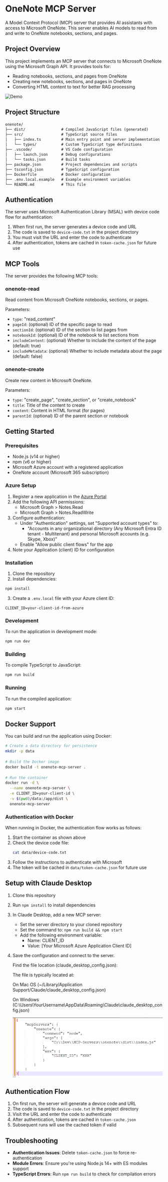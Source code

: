 # OneNote MCP Server

A Model Context Protocol (MCP) server that provides AI assistants with access to Microsoft OneNote. This server enables AI models to read from and write to OneNote notebooks, sections, and pages.

## Project Overview

This project implements an MCP server that connects to Microsoft OneNote using the Microsoft Graph API. It provides tools for:

- Reading notebooks, sections, and pages from OneNote
- Creating new notebooks, sections, and pages in OneNote
- Converting HTML content to text for better RAG processing

![Demo](Demo.gif)

## Project Structure

```
onenote/
├── dist/                # Compiled JavaScript files (generated)
├── src/                 # TypeScript source files
│   ├── index.ts         # Main entry point and server implementation
│   └── types/           # Custom TypeScript type definitions
├── .vscode/             # VS Code configuration
│   ├── launch.json      # Debug configurations
│   └── tasks.json       # Build tasks
├── package.json         # Project dependencies and scripts
├── tsconfig.json        # TypeScript configuration
├── Dockerfile           # Docker configuration
├── .env.local.example   # Example environment variables
└── README.md            # This file
```

## Authentication

The server uses Microsoft Authentication Library (MSAL) with device code flow for authentication:

1. When first run, the server generates a device code and URL
2. The code is saved to `device-code.txt` in the project directory
3. You must visit the URL and enter the code to authenticate
4. After authentication, tokens are cached in `token-cache.json` for future use

## MCP Tools

The server provides the following MCP tools:

### onenote-read

Read content from Microsoft OneNote notebooks, sections, or pages.

Parameters:

- `type`: "read_content"
- `pageId`: (optional) ID of the specific page to read
- `sectionId`: (optional) ID of the section to list pages from
- `notebookId`: (optional) ID of the notebook to list sections from
- `includeContent`: (optional) Whether to include the content of the page (default: true)
- `includeMetadata`: (optional) Whether to include metadata about the page (default: false)

### onenote-create

Create new content in Microsoft OneNote.

Parameters:

- `type`: "create_page", "create_section", or "create_notebook"
- `title`: Title of the content to create
- `content`: Content in HTML format (for pages)
- `parentId`: (optional) ID of the parent section or notebook

## Getting Started

### Prerequisites

- Node.js (v14 or higher)
- npm (v6 or higher)
- Microsoft Azure account with a registered application
- OneNote account (Microsoft 365 subscription)

### Azure Setup

1. Register a new application in the [Azure Portal](https://portal.azure.com)
2. Add the following API permissions:
   - Microsoft Graph > Notes.Read
   - Microsoft Graph > Notes.ReadWrite
3. Configure authentication:
   - Under "Authentication" settings, set "Supported account types" to:
     - "Accounts in any organizational directory (Any Microsoft Entra ID tenant - Multitenant) and personal Microsoft accounts (e.g. Skype, Xbox)"
   - Enable "Allow public client flows" for the app
4. Note your Application (client) ID for configuration

### Installation

1. Clone the repository
2. Install dependencies:

```bash
npm install
```

3. Create a `.env.local` file with your Azure client ID:

```
CLIENT_ID=your-client-id-from-azure
```

### Development

To run the application in development mode:

```bash
npm run dev
```

### Building

To compile TypeScript to JavaScript:

```bash
npm run build
```

### Running

To run the compiled application:

```bash
npm start
```

## Docker Support

You can build and run the application using Docker:

```bash
# Create a data directory for persistence
mkdir -p data

# Build the Docker image
docker build -t onenote-mcp-server .

# Run the container
docker run -d \
  --name onenote-mcp-server \
  -e CLIENT_ID=your-client-id \
  -v $(pwd)/data:/app/dist \
  onenote-mcp-server
```

### Authentication with Docker

When running in Docker, the authentication flow works as follows:

1. Start the container as shown above
2. Check the device code file:
   ```bash
   cat data/device-code.txt
   ```
3. Follow the instructions to authenticate with Microsoft
4. The token will be cached in `data/token-cache.json` for future use

## Setup with Claude Desktop

1. Clone this repository
2. Run `npm install` to install dependencies
3. In Claude Desktop, add a new MCP server:
   - Set the server directory to your cloned repository
   - Set the command to: `npm run build && npm start`
   - Add the following environment variable:
     - Name: CLIENT_ID
     - Value: [Your Microsoft Azure Application Client ID]
4. Save the configuration and connect to the server.

   Find the file location (claude_desktop_config.json):

   The file is typically located at:

   On Mac OS (~/Library/Application Support/Claude/claude_desktop_config.json)

   On Windows (C:\Users\YourUsername\AppData\Roaming\Claude\claude_desktop_config.json)

   ![alt text](image.png)

## Authentication Flow

1. On first run, the server will generate a device code and URL
2. The code is saved to `device-code.txt` in the project directory
3. Visit the URL and enter the code to authenticate
4. After authentication, tokens are cached in `token-cache.json`
5. Subsequent runs will use the cached token if valid

## Troubleshooting

- **Authentication Issues**: Delete `token-cache.json` to force re-authentication
- **Module Errors**: Ensure you're using Node.js 14+ with ES modules support
- **TypeScript Errors**: Run `npm run build` to check for compilation errors
